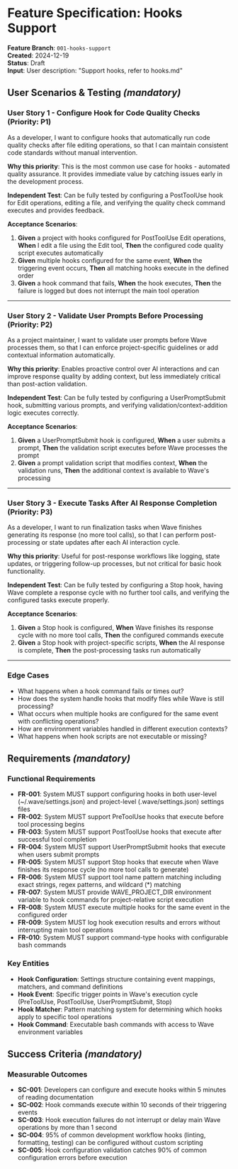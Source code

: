 # Feature Specification: Hooks Support

**Feature Branch**: `001-hooks-support`  
**Created**: 2024-12-19  
**Status**: Draft  
**Input**: User description: "Support hooks, refer to hooks.md"

## User Scenarios & Testing *(mandatory)*

### User Story 1 - Configure Hook for Code Quality Checks (Priority: P1)

As a developer, I want to configure hooks that automatically run code quality checks after file editing operations, so that I can maintain consistent code standards without manual intervention.

**Why this priority**: This is the most common use case for hooks - automated quality assurance. It provides immediate value by catching issues early in the development process.

**Independent Test**: Can be fully tested by configuring a PostToolUse hook for Edit operations, editing a file, and verifying the quality check command executes and provides feedback.

**Acceptance Scenarios**:

1. **Given** a project with hooks configured for PostToolUse Edit operations, **When** I edit a file using the Edit tool, **Then** the configured code quality script executes automatically
2. **Given** multiple hooks configured for the same event, **When** the triggering event occurs, **Then** all matching hooks execute in the defined order
3. **Given** a hook command that fails, **When** the hook executes, **Then** the failure is logged but does not interrupt the main tool operation

---

### User Story 2 - Validate User Prompts Before Processing (Priority: P2)

As a project maintainer, I want to validate user prompts before Wave processes them, so that I can enforce project-specific guidelines or add contextual information automatically.

**Why this priority**: Enables proactive control over AI interactions and can improve response quality by adding context, but less immediately critical than post-action validation.

**Independent Test**: Can be fully tested by configuring a UserPromptSubmit hook, submitting various prompts, and verifying validation/context-addition logic executes correctly.

**Acceptance Scenarios**:

1. **Given** a UserPromptSubmit hook is configured, **When** a user submits a prompt, **Then** the validation script executes before Wave processes the prompt
2. **Given** a prompt validation script that modifies context, **When** the validation runs, **Then** the additional context is available to Wave's processing

---

### User Story 3 - Execute Tasks After AI Response Completion (Priority: P3)

As a developer, I want to run finalization tasks when Wave finishes generating its response (no more tool calls), so that I can perform post-processing or state updates after each AI interaction cycle.

**Why this priority**: Useful for post-response workflows like logging, state updates, or triggering follow-up processes, but not critical for basic hook functionality.

**Independent Test**: Can be fully tested by configuring a Stop hook, having Wave complete a response cycle with no further tool calls, and verifying the configured tasks execute properly.

**Acceptance Scenarios**:

1. **Given** a Stop hook is configured, **When** Wave finishes its response cycle with no more tool calls, **Then** the configured commands execute
2. **Given** a Stop hook with project-specific scripts, **When** the AI response is complete, **Then** the post-processing tasks run automatically

---

### Edge Cases

- What happens when a hook command fails or times out?
- How does the system handle hooks that modify files while Wave is still processing?
- What occurs when multiple hooks are configured for the same event with conflicting operations?
- How are environment variables handled in different execution contexts?
- What happens when hook scripts are not executable or missing?

## Requirements *(mandatory)*

### Functional Requirements

- **FR-001**: System MUST support configuring hooks in both user-level (~/.wave/settings.json) and project-level (.wave/settings.json) settings files
- **FR-002**: System MUST support PreToolUse hooks that execute before tool processing begins
- **FR-003**: System MUST support PostToolUse hooks that execute after successful tool completion
- **FR-004**: System MUST support UserPromptSubmit hooks that execute when users submit prompts
- **FR-005**: System MUST support Stop hooks that execute when Wave finishes its response cycle (no more tool calls to generate)
- **FR-006**: System MUST support tool name pattern matching including exact strings, regex patterns, and wildcard (*) matching
- **FR-007**: System MUST provide WAVE_PROJECT_DIR environment variable to hook commands for project-relative script execution
- **FR-008**: System MUST execute multiple hooks for the same event in the configured order
- **FR-009**: System MUST log hook execution results and errors without interrupting main tool operations
- **FR-010**: System MUST support command-type hooks with configurable bash commands

### Key Entities

- **Hook Configuration**: Settings structure containing event mappings, matchers, and command definitions
- **Hook Event**: Specific trigger points in Wave's execution cycle (PreToolUse, PostToolUse, UserPromptSubmit, Stop)
- **Hook Matcher**: Pattern matching system for determining which hooks apply to specific tool operations
- **Hook Command**: Executable bash commands with access to Wave environment variables

## Success Criteria *(mandatory)*

### Measurable Outcomes

- **SC-001**: Developers can configure and execute hooks within 5 minutes of reading documentation
- **SC-002**: Hook commands execute within 10 seconds of their triggering events
- **SC-003**: Hook execution failures do not interrupt or delay main Wave operations by more than 1 second
- **SC-004**: 95% of common development workflow hooks (linting, formatting, testing) can be configured without custom scripting
- **SC-005**: Hook configuration validation catches 90% of common configuration errors before execution